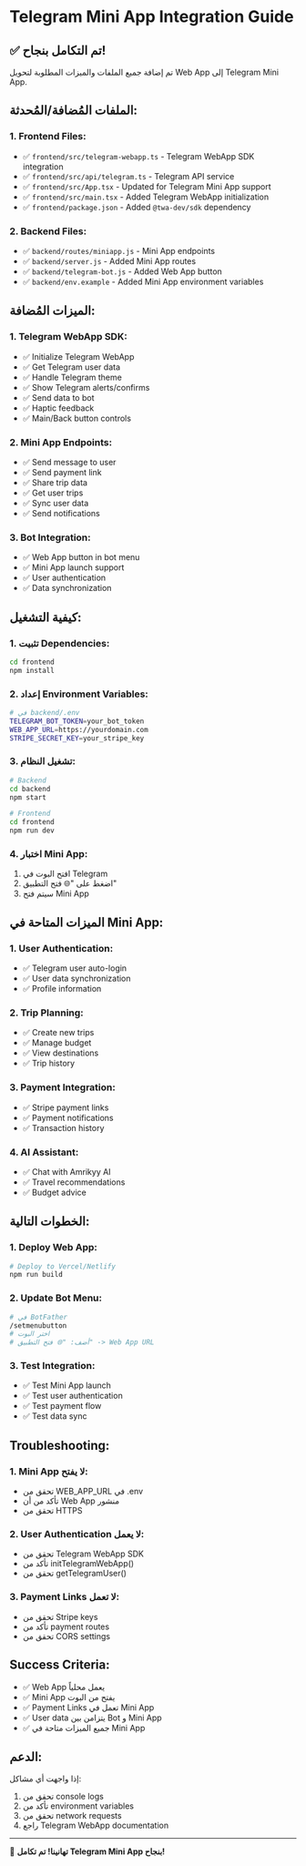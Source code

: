 # Telegram Mini App Integration Guide

## ✅ تم التكامل بنجاح!

تم إضافة جميع الملفات والميزات المطلوبة لتحويل Web App إلى Telegram Mini App.

## الملفات المُضافة/المُحدثة:

### 1. Frontend Files:
- ✅ `frontend/src/telegram-webapp.ts` - Telegram WebApp SDK integration
- ✅ `frontend/src/api/telegram.ts` - Telegram API service
- ✅ `frontend/src/App.tsx` - Updated for Telegram Mini App support
- ✅ `frontend/src/main.tsx` - Added Telegram WebApp initialization
- ✅ `frontend/package.json` - Added `@twa-dev/sdk` dependency

### 2. Backend Files:
- ✅ `backend/routes/miniapp.js` - Mini App endpoints
- ✅ `backend/server.js` - Added Mini App routes
- ✅ `backend/telegram-bot.js` - Added Web App button
- ✅ `backend/env.example` - Added Mini App environment variables

## الميزات المُضافة:

### 1. Telegram WebApp SDK:
- ✅ Initialize Telegram WebApp
- ✅ Get Telegram user data
- ✅ Handle Telegram theme
- ✅ Show Telegram alerts/confirms
- ✅ Send data to bot
- ✅ Haptic feedback
- ✅ Main/Back button controls

### 2. Mini App Endpoints:
- ✅ Send message to user
- ✅ Send payment link
- ✅ Share trip data
- ✅ Get user trips
- ✅ Sync user data
- ✅ Send notifications

### 3. Bot Integration:
- ✅ Web App button in bot menu
- ✅ Mini App launch support
- ✅ User authentication
- ✅ Data synchronization

## كيفية التشغيل:

### 1. تثبيت Dependencies:
```bash
cd frontend
npm install
```

### 2. إعداد Environment Variables:
```bash
# في backend/.env
TELEGRAM_BOT_TOKEN=your_bot_token
WEB_APP_URL=https://yourdomain.com
STRIPE_SECRET_KEY=your_stripe_key
```

### 3. تشغيل النظام:
```bash
# Backend
cd backend
npm start

# Frontend
cd frontend
npm run dev
```

### 4. اختبار Mini App:
1. افتح البوت في Telegram
2. اضغط على "🌐 فتح التطبيق"
3. سيتم فتح Mini App

## الميزات المتاحة في Mini App:

### 1. User Authentication:
- ✅ Telegram user auto-login
- ✅ User data synchronization
- ✅ Profile information

### 2. Trip Planning:
- ✅ Create new trips
- ✅ Manage budget
- ✅ View destinations
- ✅ Trip history

### 3. Payment Integration:
- ✅ Stripe payment links
- ✅ Payment notifications
- ✅ Transaction history

### 4. AI Assistant:
- ✅ Chat with Amrikyy AI
- ✅ Travel recommendations
- ✅ Budget advice

## الخطوات التالية:

### 1. Deploy Web App:
```bash
# Deploy to Vercel/Netlify
npm run build
```

### 2. Update Bot Menu:
```bash
# في BotFather
/setmenubutton
# اختر البوت
# أضف: "🌐 فتح التطبيق" -> Web App URL
```

### 3. Test Integration:
- ✅ Test Mini App launch
- ✅ Test user authentication
- ✅ Test payment flow
- ✅ Test data sync

## Troubleshooting:

### 1. Mini App لا يفتح:
- تحقق من WEB_APP_URL في .env
- تأكد من أن Web App منشور
- تحقق من HTTPS

### 2. User Authentication لا يعمل:
- تحقق من Telegram WebApp SDK
- تأكد من initTelegramWebApp()
- تحقق من getTelegramUser()

### 3. Payment Links لا تعمل:
- تحقق من Stripe keys
- تأكد من payment routes
- تحقق من CORS settings

## Success Criteria:

- ✅ Web App يعمل محلياً
- ✅ Mini App يفتح من البوت
- ✅ Payment Links تعمل في Mini App
- ✅ User data يتزامن بين Bot و Mini App
- ✅ جميع الميزات متاحة في Mini App

## الدعم:

إذا واجهت أي مشاكل:
1. تحقق من console logs
2. تأكد من environment variables
3. تحقق من network requests
4. راجع Telegram WebApp documentation

---

🎉 **تهانينا! تم تكامل Telegram Mini App بنجاح!**
